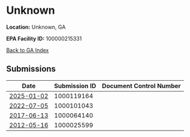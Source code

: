 # Unknown

**Location:** Unknown, GA

**EPA Facility ID:** 100000215331

[Back to GA Index](../../index.md)

## Submissions

| Date | Submission ID | Document Control Number |
|------|--------------|-------------------------|
| [2025-01-02](submissions/1000119164.md) | 1000119164 |  |
| [2022-07-05](submissions/1000101043.md) | 1000101043 |  |
| [2017-06-13](submissions/1000064140.md) | 1000064140 |  |
| [2012-05-16](submissions/1000025599.md) | 1000025599 |  |

